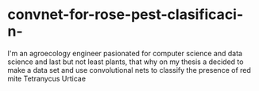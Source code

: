 # convnet-for-rose-pest-clasificaci-n-
I'm an agroecology engineer pasionated for computer science and data science and last but not least plants,  that why on my thesis a decided to make a data set and use convolutional nets to classify the presence of red mite Tetranycus Urticae
